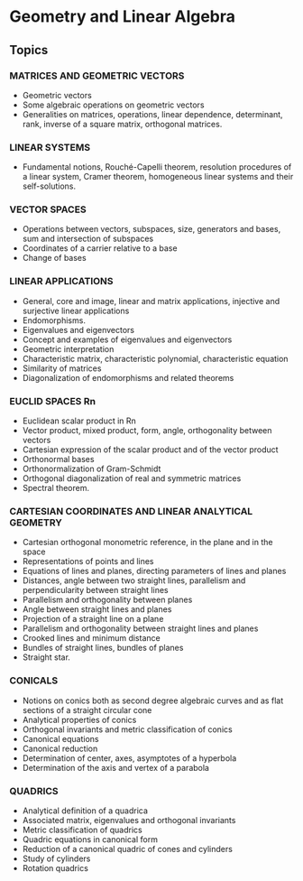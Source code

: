 # Geometry and Linear Algebra

## Topics

### MATRICES AND GEOMETRIC VECTORS
- Geometric vectors
- Some algebraic operations on geometric vectors
- Generalities on matrices, operations, linear dependence, determinant, rank, inverse of a square matrix, orthogonal matrices.

### LINEAR SYSTEMS
- Fundamental notions, Rouché-Capelli theorem, resolution procedures of a linear system, Cramer theorem, homogeneous linear systems and their self-solutions.

### VECTOR SPACES
- Operations between vectors, subspaces, size, generators and bases, sum and intersection of subspaces
- Coordinates of a carrier relative to a base
- Change of bases

### LINEAR APPLICATIONS
- General, core and image, linear and matrix applications, injective and surjective linear applications
- Endomorphisms.
- Eigenvalues and eigenvectors
- Concept and examples of eigenvalues and eigenvectors
- Geometric interpretation
- Characteristic matrix, characteristic polynomial, characteristic equation
- Similarity of matrices
- Diagonalization of endomorphisms and related theorems

### EUCLID SPACES Rn
- Euclidean scalar product in Rn
- Vector product, mixed product, form, angle, orthogonality between vectors
- Cartesian expression of the scalar product and of the vector product
- Orthonormal bases
- Orthonormalization of Gram-Schmidt
- Orthogonal diagonalization of real and symmetric matrices
- Spectral theorem.

### CARTESIAN COORDINATES AND LINEAR ANALYTICAL GEOMETRY
- Cartesian orthogonal monometric reference, in the plane and in the space
- Representations of points and lines
- Equations of lines and planes, directing parameters of lines and planes
- Distances, angle between two straight lines, parallelism and perpendicularity between straight lines
- Parallelism and orthogonality between planes
- Angle between straight lines and planes
- Projection of a straight line on a plane
- Parallelism and orthogonality between straight lines and planes
- Crooked lines and minimum distance
- Bundles of straight lines, bundles of planes
- Straight star.

### CONICALS
- Notions on conics both as second degree algebraic curves and as flat sections of a straight circular cone
- Analytical properties of conics
- Orthogonal invariants and metric classification of conics
- Canonical equations
- Canonical reduction
- Determination of center, axes, asymptotes of a hyperbola
- Determination of the axis and vertex of a parabola

### QUADRICS
- Analytical definition of a quadrica
- Associated matrix, eigenvalues and orthogonal invariants
- Metric classification of quadrics
- Quadric equations in canonical form
- Reduction of a canonical quadric of cones and cylinders
- Study of cylinders
- Rotation quadrics
